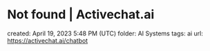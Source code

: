 # Not found | Activechat.ai

created: April 19, 2023 5:48 PM (UTC)
folder: AI Systems
tags: ai
url: https://activechat.ai/chatbot